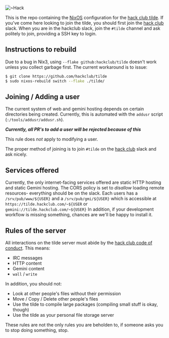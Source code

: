 ![~Hack](https://user-images.githubusercontent.com/19589006/181278129-0542c1eb-4818-48fd-9284-0ef9edb4c851.png)

This is the repo containing the [NixOS](https://nixos.org) configuration for the [hack club tilde](https://tilde.hackclub.com).
If you've come here looking to join the tilde, you should first join the [hack club](https://hackclub.com) slack.
When you are in the hackclub slack, join the `#tilde` channel and ask politely to join, providing a SSH key to login.

## Instructions to rebuild
Due to a bug in Nix3, using `--flake github:hackclub/tilde` doesn't work unless you collect garbage first.
The current workaround is to issue:
```bash
$ git clone https://github.com/hackclub/tilde
$ sudo nixos-rebuild switch --flake ./tilde/
```

## Joining / Adding a user
The current system of web and gemini hosting depends on certain directories being created. Currently, this is automated with the `addusr` script (`:/tools/addusr/addusr.sh`).

***Currently, all PR's to add a user will be rejected because of this***

This rule does _not_ apply to modifying a user.

The proper method of joining is to join `#tilde` on the [hack club](https://hackclub.com) slack and ask nicely.

## Services offered
Currently, the only internet-facing services offered are static HTTP hosting and static Gemini hosting. The CORS policy is set to _disallow_ loading remote resources- everything should be on the slack.
Each users has a `/srv/pub/www/${USER}` and a `/srv/pub/gmi/${USER}` which is accessible at `https://tilde.hackclub.com/~${USER` or `gemini://tilde.hackclub.com/~${USER}`
In addition, if your development workflow is missing something, chances are we'll be happy to install it.

## Rules of the server
All interactions on the tilde server must abide by the [hack club code of conduct](https://github.com/hackclub/hackclub/blob/main/CODE_OF_CONDUCT.md).
This means:
- IRC messages
- HTTP content
- Gemini content
- `wall` / `write`

In addition, you should not:

- Look at other people's files without their permission
- Move / Copy / Delete other people's files
- Use the tilde to compile large packages (compiling small stuff is okay, though)
- Use the tilde as your personal file storage server

These rules are not the only rules you are beholden to, if someone asks you to stop doing something, stop.

